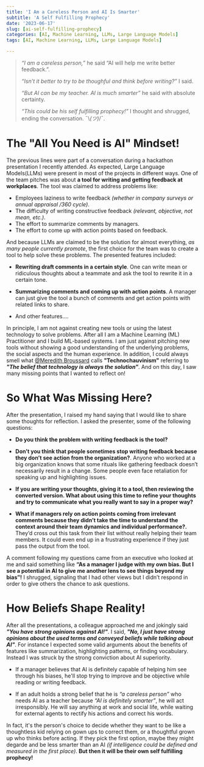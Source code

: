 ```yaml
---
title: 'I Am a Careless Person and AI Is Smarter'
subtitle: 'A Self Fulfilling Prophecy'
date: '2023-06-17'
slug: [ai-self-fulfilling-prophecy]
categories: [AI, Machine Learning, LLMs, Large Language Models]
tags: [AI, Machine Learning, LLMs, Large Language Models]

---
```


<blockquote>

*“I am a careless person,”* he said “AI will help me write better feedback.”.

*“Isn’t it better to try to be thoughful and think before writing?”* I said.

*“But AI can be my teacher. AI is much smarter”* he said with absolute certainty.

*“This could be his self fulfilling prophecy!”* I thought and shrugged, ending the conversation. ¯\\_(ツ)_/¯.
</blockquote>


# The "All You Need is AI" Mindset!

The previous lines were part of a conversation during a hackathon presentation I recently attended. As expected, Large Language Models(LLMs) were present in most of the projects in different ways. One of the team pitches was about **a tool for writing and getting feedback at workplaces**. The tool was claimed to address problems like:
- Employees laziness to write feedback *(whether in company surveys or annual appraisal /360 cycle)*.
- The difficulty of writing constructive feedback *(relevant, objective, not mean, etc.)*.
- The effort to summarize comments by managers.
- The effort to come up with action points based on feedback.

And because LLMs are claimed to be the solution for almost everything, *as many people currently promote*, the first choice for the team was to create a tool to help solve these problems. The presented features included:

- **Rewriting draft comments in a certain style**. One can write mean or ridiculous thoughts about a teammate and ask the tool to rewrite it in a certain tone.

- **Summarizing comments and coming up with action points**. A manager can just give the tool a bunch of comments and get action points with related links to share.

- And other features....

In principle, I am not against creating new tools or using the latest technology to solve problems. After all I am a Machine Learning (ML) Practitioner and I build ML-based systems. I am just against pitching new tools without showing a good understanding of the underlying problems, the social aspects and the human experience. In addition, I could always smell what [@Meredith Broussard](https://twitter.com/merbroussard) calls **"Technochauvinism"** referring to ***"The belief that technology is always the solution"***. And on this day, I saw many missing points that I wanted to reflect on!

# So What Was Missing Here?

After the presentation, I raised my hand saying that I would like to share some thoughts for reflection. I asked the presenter, some of the following questions:

- **Do you think the problem with writing feedback is the tool?**

- **Don’t you think that people sometimes stop writing feedback because they don’t see action from the organization?**. Anyone who worked at a big organization knows that some rituals like gathering feedback doesn’t necessarily result in a change. Some people even face retaliation for speaking up and highlighting issues.

- **If you are writing your thoughts, giving it to a tool, then reviewing the converted version. What about using this time to refine your thoughts and try to communicate what you really want to say in a proper way?**

- **What if managers rely on action points coming from irrelevant comments because they didn’t take the time to understand the context around their team dynamics and individual performance?.** They’d cross out this task from their list without really helping their team members. It could even end up in a frustrating experience if they just pass the output from the tool.

A comment following my questions came from an executive who looked at me and said something like **“As a manager I judge with my own bias. But I see a potential in AI to give me another lens to see things beyond my bias”!**  I shrugged, signaling that I had other views but I didn’t respond in order to give others the chance to ask questions.

# How Beliefs Shape Reality!

After all the presentations, a colleague approached me and jokingly said ***"You have strong opinions against AI!"***. I said, ***"No, I just have strong opinions about the used terms and conveyed beliefs while talking about AI"***. For instance I expected some valid arguments about the benefits of features like summarization, highlighting patterns, or finding vocabulary. Instead I was struck by the strong conviction about AI superiority.

- If a manager believes that AI is definitely capable of helping him see through his biases, he'll stop trying to improve and be objective while reading or writing feedback.

- If an adult holds a strong belief that he is *“a careless person”* who needs AI as a teacher because *“AI is definitely smarter”*,  he will act irresponsibly. He will say anything at work and social life, while waiting for external agents to rectify his actions and correct his words. 

In fact, it's the person's choice to decide whether they want to be like a thoughtless kid relying on gown ups to correct them, or a thoughtful grown up who thinks before acting. If they pick the first option, maybe they might degarde and be less smarter than an AI *(if intelligence could be defined and measured in the first place)*. **But then it will be their own self fulfilling prophecy!**

